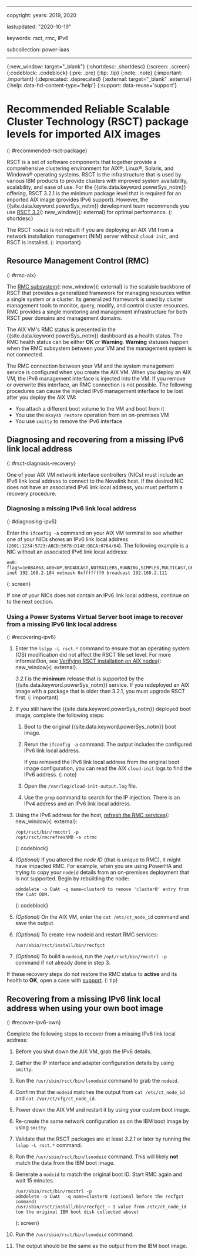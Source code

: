 ﻿---

copyright:
  years: 2019, 2020

lastupdated: "2020-10-19"

keywords: rsct, rmc, IPv6

subcollection: power-iaas

---

{:new_window: target="_blank"}
{:shortdesc: .shortdesc}
{:screen: .screen}
{:codeblock: .codeblock}
{:pre: .pre}
{:tip: .tip}
{:note: .note}
{:important: .important}
{:deprecated: .deprecated}
{:external: target="_blank" .external}
{:help: data-hd-content-type='help'}
{:support: data-reuse='support'}

# Recommended Reliable Scalable Cluster Technology (RSCT) package levels for imported AIX images
{: #recommended-rsct-package}

RSCT is a set of software components that together provide a comprehensive clustering environment for AIX&reg;, Linux&reg;, Solaris, and Windows&reg; operating systems. RSCT is the infrastructure that is used by various IBM products to provide clusters with improved system availability, scalability, and ease of use. For the {{site.data.keyword.powerSys_notm}} offering, RSCT 3.2.1 is the minimum package level that is required for an imported AIX image (provides IPv6 support). However, the {{site.data.keyword.powerSys_notm}} development team recommends you use [RSCT 3.2](https://www.ibm.com/support/knowledgecenter/SGVKBA_3.2/navigation/welcome.html){: new_window}{: external} for optimal performance.
{: shortdesc}

The RSCT `nodeid` is not rebuilt if you are deploying an AIX VM from a network installation management (NIM) server without `cloud-init`, and RSCT is installed.
{: important}

## Resource Management Control (RMC)
{: #rmc-aix}

The [RMC subsystem](https://www.ibm.com/support/knowledgecenter/SGVKBA_3.2/admin/bl503_undrmc.html){: new_window}{: external} is the scalable backbone of RSCT that provides a generalized framework for managing resources within a single system or a cluster. Its generalized framework is used by cluster management tools to monitor, query, modify, and control cluster resources. RMC provides a single monitoring and management infrastructure for both RSCT peer domains and management domains.

The AIX VM's RMC status is presented in the {{site.data.keyword.powerSys_notm}} dashboard as a health status. The RMC health status can be either **OK** or **Warning**. **Warning** statuses happen when the RMC subsystem between your VM and the management system is not connected.

The RMC connection between your VM and the system management service is configured when you create the AIX VM. When you deploy an AIX VM, the IPv6 management interface is injected into the VM. If you remove or overwrite this interface, an RMC connection is not possible. The following procedures can cause the injected IPv6 management interface to be lost after you deploy the AIX VM:

- You attach a different boot volume to the VM and boot from it
- You use the `mksysb restore` operation from an on-premises VM
- You use `smitty` to remove the IPv6 interface

## Diagnosing and recovering from a missing IPv6 link local address
{: #rsct-diagnosis-recovery}

One of your AIX VM network interface controllers (NICs) must include an IPv6 link local address to connect to the Novalink host. If the desired NIC does not have an associated IPv6 link local address, you must perform a recovery procedure.

### Diagnosing a missing IPv6 link local address
{: #diagnosing-ipv6}

Enter the `ifconfig -a` command on your AIX VM terminal to see whether one of your NICs shows an IPv6 link local address (`2001:1234:5723:ABCD:5678:D14E:DBCA:0764/64`). The following example is a NIC without an associated IPv6 link local address:

```
en0: flags=1e084863,480<UP,BROADCAST,NOTRAILERS,RUNNING,SIMPLEX,MULTICAST,GROUPRT,64BIT,CHECKSUM_OFFLOAD(ACTIVE),CHAIN>
inet 192.168.2.104 netmask 0xfffffff0 broadcast 192.168.2.111
```
{: screen}

If one of your NICs does not contain an IPv6 link local address, continue on to the next section.

### Using a Power Systems Virtual Server boot image to recover from a missing IPv6 link local address
{: #recovering-ipv6}

1. Enter the `lslpp -L rsct.*` command to ensure that an operating system (OS) modification did not affect the RSCT file set level. For more informati9on, see [Verifying RSCT installation on AIX nodes](https://www.ibm.com/support/knowledgecenter/SGVKBA_3.2/admin/bl503_instvaix.html){: new_window}{: external}.

    *3.2.1* is the **minimum** release that is supported by the {{site.data.keyword.powerSys_notm}} service. If you redeployed an AIX image with a package that is older than 3.2.1, you must upgrade RSCT first.
    {: important}

2. If you still have the {{site.data.keyword.powerSys_notm}} deployed boot image, complete the following steps:

    1. Boot to the original {{site.data.keyword.powerSys_notm}} boot image.
    2. Rerun the `ifconfig -a` command. The output includes the configured IPv6 link local address.

        If you removed the IPv6 link local address from the original boot image configuration, you can read the AIX `cloud-init` logs to find the IPv6 address.
        {: note}

    3. Open the `/var/log/cloud-init-output.log` file.
    4. Use the `grep` command to search for the IP injection. There is an IPv4 address and an IPv6 link local address.

3. Using the IPv6 address for the host, [refresh the RMC services](https://www.ibm.com/support/pages/fixing-no-rmc-connection-error){: new_window}{: external}:

    ```
    /opt/rsct/bin/rmcctrl -p
    /opt/rsct/rmcrefreshMD -s ctrmc
    ```
    {: codeblock}

4. *(Optional)* If you altered the *node ID* (that is unique to RMC), it might have impacted RMC. For example, when you are using PowerHA and trying to copy your `nodeid` details from an on-premises deployment that is not supported. Begin by rebuilding the node:

    ```
    odmdelete -o CuAt -q name=cluster0 to remove 'cluster0' entry from the CuAt ODM.
    ```
    {: codeblock}

5. *(Optional)* On the AIX VM, enter the `cat /etc/ct_node_id` command and save the output.

6. *(Optional)* To create new nodeid and restart RMC services:

   ```
   /usr/sbin/rsct/install/bin/recfgct
   ```

7. *(Optional)* To build a `nodeid`, run the `/opt/rsct/bin/rmcctrl -p` command if not already done in step 3.

If these recovery steps do not restore the RMC status to **active** and its health to **OK**, open a case with [support](/docs/power-iaas?topic=power-iaas-getting-help-and-support).
{: tip}

## Recovering from a missing IPv6 link local address when using your own boot image
{: #recover-ipv6-own}

Complete the following steps to recover from a missing IPv6 link local address:

1. Before you shut down the AIX VM, grab the IPv6 details.

2. Gather the IP interface and adapter configuration details by using `smitty`.

3. Run the `/usr/sbin/rsct/bin/lsnodeid` command to grab the `nodeid`.

4. Confirm that the `nodeid` matches the output from `cat /etc/ct_node_id` and `cat /var/ct/cfg/ct_node_id`.

5. Power down the AIX VM and restart it by using your custom boot image.

6. Re-create the same network configuration as on the IBM boot image by using `smitty`.

7. Validate that the RSCT packages are at least *3.2.1* or later by running the `lslpp -L rsct.*` command.

8. Run the `/usr/sbin/rsct/bin/lsnodeid` command. This will likely **not** match the data from the IBM boot image.

9. Generate a `nodeid` to match the original boot ID. Start RMC again and wait 15 minutes.

    ```
    /usr/sbin/rsct/bin/rmcctrl -p
    odmdelete -o CuAt  -q name=cluster0 (optional before the recfgct command)
    /usr/sbin/rsct/install/bin/recfgct – I value from /etc/ct_node_id (on the original IBM boot disk collected above)
    ```
    {: screen}

10. Run the `/usr/sbin/rsct/bin/lsnodeid` command.

11. The output should be the same as the output from the IBM boot image.

<!--Check the management node details (to be used on your disk later) by entering the following command, `lsrsrc ManagementServer hostname`. -->

<!--Check what your boot OS management node is by entering, `lsrsrc ManagementServer hostname`.

If your boot OS management node does not match the original IBM boot image, enter the following commands:

    ```
    Stop RMC
    rmcctrl -K
    ```
    {: codeblock}

Use the `rmrsrc` command to remove your management node.

    ```
    /opt/rsct/bin/rmrsrc -s 'Hostname = "hmc1.mydomain.mycompany.com"' ManagementServer

    where hmc1.mydomain.mycompany.com is the value returned on the lssrc command above.
    ```
    {: screen} -->

<!-- Start RMC again and wait 15 minutes.

    ```
    /usr/sbin/rsct/bin/rmcctrl -A
    /usr/sbin/rsct/bin/rmcctrl -p
    ```
    {: codeblock} -->
